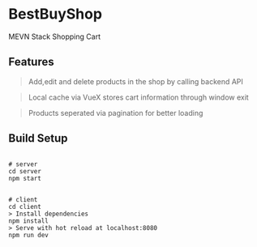 # BestBuyShop
MEVN Stack Shopping Cart

## Features
> Add,edit and delete products in the shop by calling backend API

> Local cache via VueX stores cart information through window exit

> Products seperated via pagination for better loading

## Build Setup
```

# server
cd server
npm start


# client
cd client
> Install dependencies
npm install
> Serve with hot reload at localhost:8080
npm run dev

```